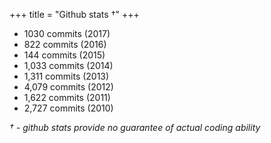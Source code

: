 +++
title = "Github stats †"
+++

*   1030 commits (2017)
*   822 commits (2016)
*   144 commits (2015)
*   1,033 commits (2014)
*   1,311 commits (2013)
*   4,079 commits (2012)
*   1,622 commits (2011)
*   2,727 commits (2010)

_† - github stats provide no guarantee of actual coding ability_

